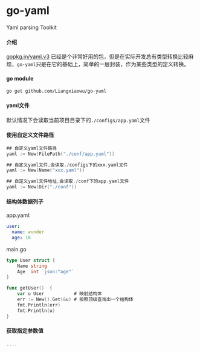 # go-yaml
Yaml parsing Toolkit

#### 介绍
[gopkg.in/yaml.v3](https://pkg.go.dev/gopkg.in/yaml.v3#section-readme) 已经是个非常好用的包，但是在实际开发总有类型转换比较麻烦，`go-yaml`只是在它的基础上，简单的一层封装，作为某些类型的定义转换。

#### go module
```
go get github.com/Liangxiaowu/go-yaml
```


#### yaml文件
默认情况下会读取当前项目目录下的`./configs/app.yaml`文件

#### 使用自定义文件路径
```go
## 自定义yaml文件路径
yaml := New(FilePath("./conf/app.yaml"))

## 自定义yaml文件,会读取./configs下的xxx.yaml文件
yaml := New(Name("xxx.yaml"))

## 自定义yaml文件地址,会读取./conf下的app.yaml文件
yaml := New(Dir("./conf"))
```
#### 结构体数据列子
app.yaml:
```yaml
user:
  name: wunder
  age: 18

```
main.go
```go
type User struct {
    Name string
    Age  int `json:"age"`
}

func getUser()  {
    var u User           # 映射结构体
    err := New().Get(&u) # 按照顶级查询出一个结构体
    fmt.Println(err)
    fmt.Println(u)
}
```

#### 获取指定参数值
```go
....
```